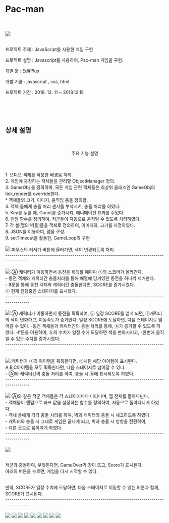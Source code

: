 
<br>
<h1>Pac-man</h1>

<br>
<br>
<img src="https://postfiles.pstatic.net/MjAxOTA1MTNfMTA0/MDAxNTU3NzE0NDQ3MDY3.xNy6VUKCnGk6GW1j6e0DVC7mCnhnAmsEVe1AykGjKp8g.K9vTD8_FIu5ZPBHNjQdlQJqRlbnOeUy6gkflZlZ1bOYg.PNG.wjddydwndi/image.png?type=w773">
<br>
<br>
<p>프로젝트 주제	:  JavaScript를 사용한 게임 구현</p>
<p>프로젝트 설명      :  Javascript를 사용하여, Pac-man 게임을 구현.</p>
<p>개발 툴		  :  EditPlus</p>
<p>개발 기술 	  : javascript , css, html</p>
<p>프로젝트 기간	:  2018. 12. 11 ~ 2018.12.15</p>
<br><br><br>
<h2> 상세 설명 </h2>
<br>
		<p style="text-align:center">	주요 기능 설명</p>
<br>
<br>
1. 오디오 객체를 적용한 배경음 처리.
<br>
2. 게임에 등장하는 객체들을 관리할 ObjectManager 정의.
<br>
3. GameObj 를 정의하여, 모든 게임 관련 객체들은 최상위 클래스인 GameObj의 tick,render를 override한다.<br>
	 * 객체들의 크기, 이미지, 움직임 등을 정의함.
<br>
4. 객체 들에게 충돌 처리 센서를 부착시켜, 충돌 처리를 하였다.
<br>
5. Key를 누를 때, Count를 증가시켜, 애니메이션 효과를 주었다.
<br>
6. 랜덤 함수를 정의하여, 적군들이 자동으로 움직일 수 있도록 처리하였다.
<br>
7. 각 셀(맵의 벽돌)들을 객체로 정의하여, 이미지와, 크기를 지정하였다.
<br>
8. JSON을 이용하여, 맵을 구성.
<br>
9. setTimeout을 활용한, GameLoop의 구현
<br>
<br>
<img src="https://postfiles.pstatic.net/MjAxOTA1MTNfMjk1/MDAxNTU3NzE0NTY2MzUx.wUb7vSx0QVchn7FYLvODWxoio3X5odAZz9JyxXrcIcgg.UEO4L0xS5H5vbt9LfcXBEGZXQGtnF6DVk3qONfJCVJ0g.PNG.wjddydwndi/image.png?type=w773">
마우스의 커서가 버튼에 올라가면, 색이 변경되도록 처리
<br>-----------------------------------------------------------------------------------------
<br>
<br>
<img src="https://postfiles.pstatic.net/MjAxOTA1MTNfMjcx/MDAxNTU3NzE0NjA4MDQ1.eOIgteKpqzmlyZ9iy2-VYtSNrv4fX50ovqzhaen5F4Yg.YKLrDrdt0H4yeHuxzHlbpkEBGEqg7g854gc0I4fSRwog.PNG.wjddydwndi/image.png?type=w773">
Ⓐ 캐릭터가 이동하면서 동전을 획득할 때마다 ⓑ의 스코어가 올라간다.
<br>- 동전 객체와 캐릭터간 충돌처리를 통해 배열에 담겨있던 동전을 하나씩 제거한다.
<br>- If문을 통해 동전 객체와 캐릭터간 충돌한다면, SCORE를 증가시켰다.
<br>ⓒ 현재 진행중인 스테이지를 표시했다.
<br>------------------------------------------------------------------------------------------
<br>
<br>
<img src="https://postfiles.pstatic.net/MjAxOTA1MTNfMjg2/MDAxNTU3NzE0NjM1MjYz.jB_n7RFNzRDwx7W1WQfeB1GNhAIp8illl3g8QSaSnHwg.Sw0UcDRPVt59WB1lu61f3hgiATdjrYpIDN7G4SRL384g.PNG.wjddydwndi/image.png?type=w773">
Ⓐ 캐릭터가 이동하면서 동전을 획득하여, ⓑ 일정 SCORE를 얻게 되면, ⓐ캐릭터의 색이 변화하고, 
이동속도가 증가한다.
일정 SCORE에 도달하면, 다음 스테이지로 넘어갈 수 있다.
-동전 객체들과 캐릭터간의 충돌 처리를 통해, ⓑ가 증가할 수 있도록 하였다.
-If문을 이용하여, ⓑ의 수치가 일정 수에 도달하면 색을 변화시키고, 
-한번에 움직일 수 있는 수치를 증가시켰다.
<br>------------------------------------------------------------------------------------------
<br>
<Br>
<img src="https://postfiles.pstatic.net/MjAxOTA1MTNfMTU3/MDAxNTU3NzE1MTQwNjA5.qM6Me2UIy1K-1wOr1snX9zig_56_ZFGfpzz8-IThnWwg.AAQd1J2a6Qizbsv5aeeUg4JsPZG4zqZlyVO3MoDImWMg.PNG.wjddydwndi/image.png?type=w773">
캐릭터가 ⓐ의 아이템을 획득한다면, ⓑ처럼 해당 아이템이 표시된다.
<br>A,B,C아이템을 모두 획득한다면, 다음 스테이지로 넘어갈 수 있다.
<br>- Ⓐ와 캐릭터간의 충돌 처리를 하여, 충돌 시 ⓑ에 표시되도록 하였다.
<br>------------------------------------------------------------------------------------------
<br>
<br>
<img src="https://postfiles.pstatic.net/MjAxOTA1MTNfMjM1/MDAxNTU3NzE1MTY0Njk5.1P9Cz2XsP5YUMq1owxuoCEh6epRV4-e5O2JxUCMexiMg.sTODucRMU90FwTvEwddDg6ar-GUi0sa--oEz1OwBeu8g.PNG.wjddydwndi/image.png?type=w773">
Ⓐ와 같은 적군 객체들은 각 스테이지마다 나타나며, 맵 전체를 돌아다닌다.
<br>- 객체들이 랜덤으로 좌표 값을 설정하는 함수를 정의하여, 자동으로 돌아다니게 하였다.
<br>- 객체 들에게 각각 충돌 처리를 하여, 벽과 캐릭터와 충돌 시 체크하도록 하였다.
<br>- 캐릭터와 충돌 시 그대로 게임은 끝나게 되고, 벽과 충돌 시 방향을 전환하여, 
<br>- 다른 곳으로 움직이게 하였다.
<br>------------------------------------------------------------------------------------------
<br>
<br>
<img src="https://postfiles.pstatic.net/MjAxOTA1MTNfMjYx/MDAxNTU3NzE1MTg0Mzg3.QlTicrXbTquMhs1mXC6R-JVSja0mYBdDH8jeFMH_wtgg.8MDlyY5X49NK1d0JhwtNGq0DSNY8zaekgiak79sSRD8g.PNG.wjddydwndi/image.png?type=w773">

<br>적군과 충돌하여, 부딪힌다면, GameOver가 창이 뜨고, Score가 표시된다.
<br>아래의 버튼을 누르면, 게임을 다시 시작할 수 있다.

<br>만약, SCORE가 일정 수치에 도달하면, 다음 스테이지로 이동할 수 있는 버튼과 함께, SCORE가 표시된다.
<br>------------------------------------------------------------------------------------------
<Br>
<br>
<img src="https://postfiles.pstatic.net/MjAxOTA1MTNfODgg/MDAxNTU3NzE1MTkzOTg4.Lye3AEufKmrso0lzPxaSJcc6fYMemL9eEMUfLJorN9kg.UqSqm5r_I0eN0Xm-MnYGG6XFWPYv0HPq-EqHiepLtw0g.PNG.wjddydwndi/image.png?type=w773">
<img src="https://postfiles.pstatic.net/MjAxOTA1MTNfMjk1/MDAxNTU3NzE1MTk3ODU2.IsjZg_5YMHffsAQF18VILszl-cFo2Rc1enJRIy4YPtcg.cAnN35Ut4J_bdxiFzWbwKADVBwCCkorbRGIJ0xhERjQg.PNG.wjddydwndi/image.png?type=w773">
<img src="https://postfiles.pstatic.net/MjAxOTA1MTNfMjI4/MDAxNTU3NzE1MjAyNDc5.dI0jGsVU_cGznBYBlmivYT3fQaeQoXUUXpcZSoWX8S4g.ZcPmaZLdz5fYm47RIMr7q56W6cSaYtUn-dIuHT4jQyUg.PNG.wjddydwndi/image.png?type=w773">
<img src="https://postfiles.pstatic.net/MjAxOTA1MTNfMjIx/MDAxNTU3NzE1MjA1MzI0.-E3ctSoVnToc0sAERZg8YMIV5UGrwbVWR1iDryg_tlQg.cib8ax1kbX7f1Lsnakq0cfvDoeAme174j6iq1LsJDgsg.PNG.wjddydwndi/image.png?type=w773">
<img src="https://postfiles.pstatic.net/MjAxOTA1MTNfNjgg/MDAxNTU3NzE1MjA3NjEz.TwvWHDtpHt70gTDB__RqAONaJG9HXdQM63SRJi13TIEg.KBo9du3pKKdrSV0yKP8HvsD_R144i4BS_C6pvsctxk4g.PNG.wjddydwndi/image.png?type=w773">
<img src="https://postfiles.pstatic.net/MjAxOTA1MTNfMjgz/MDAxNTU3NzE1MjA5NzA0.LgHgT-SNDzw7jKIpQp92PZvm0dhom1onct1NgBQMxd4g.uo7_S647I5WaElPQx9fsxMn5nw7bLSIz_6wWfnaw25kg.PNG.wjddydwndi/image.png?type=w773">
<img src="https://postfiles.pstatic.net/MjAxOTA1MTNfMTUw/MDAxNTU3NzE1MjEzMjg5.oMkLSR6acm37DFxsHs14ZY5YKOYJEUOJy3CsfbQUvYEg.StADGpo0aqQ2fKq9LMqxAguC9UxleI2VnHmCBe1yPO0g.PNG.wjddydwndi/image.png?type=w773">
<img src="https://postfiles.pstatic.net/MjAxOTA1MTNfMjM2/MDAxNTU3NzE1MjE1MTE0.WU9Gbsvm16FkIb84KhHTEp57kfovg8gZ5eYQH3qzV3Ig.tO2SdtjKAEQOCmJGEULeNqKqpW1F15niPpNoashayzYg.PNG.wjddydwndi/image.png?type=w773">
<img src="https://postfiles.pstatic.net/MjAxOTA1MTNfMTAx/MDAxNTU3NzE1MjE2OTQ2.qLCKpifQXvGRpTMRYpGzj6i2QgZgofvSzOI55dMS8PEg.8UGkU0Zp2_XTt3d3NEiMdXZJC1nTa1c0J-Ul_Sgp5O4g.PNG.wjddydwndi/image.png?type=w773">
	
